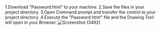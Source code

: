 1.Download "Password.html" to your machine. 
2.Save the files in your project directory. 
3.Open Command prompt and transfer the control to your project directory. 
4.Execute the "Password.html" file and the Drawing Tool will open in your Browser.
![Screenshot (3492)](https://github.com/user-attachments/assets/35a952d7-25c8-4aa4-a059-976590632c81)
